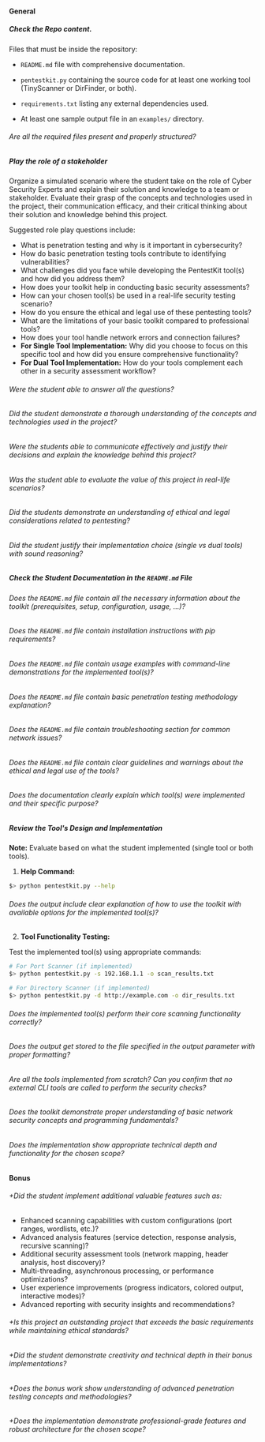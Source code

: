 #### General

##### Check the Repo content.

Files that must be inside the repository:

- `README.md` file with comprehensive documentation.

- `pentestkit.py` containing the source code for at least one working tool (TinyScanner or DirFinder, or both).

- `requirements.txt` listing any external dependencies used.

- At least one sample output file in an `examples/` directory.

###### Are all the required files present and properly structured?

##### Play the role of a stakeholder

Organize a simulated scenario where the student take on the role of Cyber Security Experts and explain their solution and knowledge to a team or stakeholder. Evaluate their grasp of the concepts and technologies used in the project, their communication efficacy, and their critical thinking about their solution and knowledge behind this project.

Suggested role play questions include:

- What is penetration testing and why is it important in cybersecurity?
- How do basic penetration testing tools contribute to identifying vulnerabilities?
- What challenges did you face while developing the PentestKit tool(s) and how did you address them?
- How does your toolkit help in conducting basic security assessments?
- How can your chosen tool(s) be used in a real-life security testing scenario?
- How do you ensure the ethical and legal use of these pentesting tools?
- What are the limitations of your basic toolkit compared to professional tools?
- How does your tool handle network errors and connection failures?
- **For Single Tool Implementation:** Why did you choose to focus on this specific tool and how did you ensure comprehensive functionality?
- **For Dual Tool Implementation:** How do your tools complement each other in a security assessment workflow?

###### Were the student able to answer all the questions?

###### Did the student demonstrate a thorough understanding of the concepts and technologies used in the project?

###### Were the students able to communicate effectively and justify their decisions and explain the knowledge behind this project?

###### Was the student able to evaluate the value of this project in real-life scenarios?

###### Did the students demonstrate an understanding of ethical and legal considerations related to pentesting?

###### Did the student justify their implementation choice (single vs dual tools) with sound reasoning?

##### Check the Student Documentation in the `README.md` File

###### Does the `README.md` file contain all the necessary information about the toolkit (prerequisites, setup, configuration, usage, ...)?

###### Does the `README.md` file contain installation instructions with pip requirements?

###### Does the `README.md` file contain usage examples with command-line demonstrations for the implemented tool(s)?

###### Does the `README.md` file contain basic penetration testing methodology explanation?

###### Does the `README.md` file contain troubleshooting section for common network issues?

###### Does the `README.md` file contain clear guidelines and warnings about the ethical and legal use of the tools?

###### Does the documentation clearly explain which tool(s) were implemented and their specific purpose?

##### Review the Tool's Design and Implementation

**Note:** Evaluate based on what the student implemented (single tool or both tools).

1. **Help Command:**

```sh
$> python pentestkit.py --help
```

###### Does the output include clear explanation of how to use the toolkit with available options for the implemented tool(s)?

2. **Tool Functionality Testing:**

Test the implemented tool(s) using appropriate commands:

```sh
# For Port Scanner (if implemented)
$> python pentestkit.py -s 192.168.1.1 -o scan_results.txt

# For Directory Scanner (if implemented)
$> python pentestkit.py -d http://example.com -o dir_results.txt
```

###### Does the implemented tool(s) perform their core scanning functionality correctly?

###### Does the output get stored to the file specified in the output parameter with proper formatting?

###### Are all the tools implemented from scratch? Can you confirm that no external CLI tools are called to perform the security checks?

###### Does the toolkit demonstrate proper understanding of basic network security concepts and programming fundamentals?

###### Does the implementation show appropriate technical depth and functionality for the chosen scope?

#### Bonus

###### +Did the student implement additional valuable features such as:

- Enhanced scanning capabilities with custom configurations (port ranges, wordlists, etc.)?
- Advanced analysis features (service detection, response analysis, recursive scanning)?
- Additional security assessment tools (network mapping, header analysis, host discovery)?
- Multi-threading, asynchronous processing, or performance optimizations?
- User experience improvements (progress indicators, colored output, interactive modes)?
- Advanced reporting with security insights and recommendations?

###### +Is this project an outstanding project that exceeds the basic requirements while maintaining ethical standards?

###### +Did the student demonstrate creativity and technical depth in their bonus implementations?

###### +Does the bonus work show understanding of advanced penetration testing concepts and methodologies?

###### +Does the implementation demonstrate professional-grade features and robust architecture for the chosen scope?
